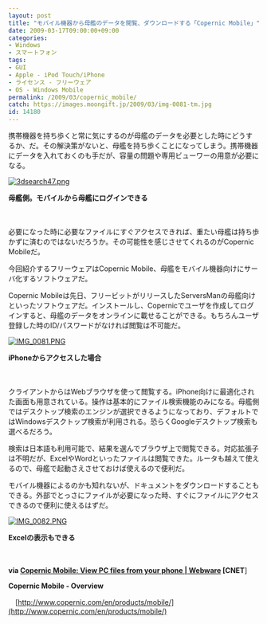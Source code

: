 ```yaml
---
layout: post
title: "モバイル機器から母艦のデータを閲覧、ダウンロードする「Copernic Mobile」"
date: 2009-03-17T09:00:00+09:00
categories:
- Windows
- スマートフォン
tags: 
- GUI
- Apple - iPod Touch/iPhone
- ライセンス - フリーウェア
- OS - Windows Mobile
permalink: /2009/03/copernic_mobile/
catch: https://images.moongift.jp/2009/03/img-0081-tm.jpg
id: 14180
---
```

携帯機器を持ち歩くと常に気にするのが母艦のデータを必要とした時にどうするか、だ。その解決策がないと、母艦を持ち歩くことになってしまう。携帯機器にデータを入れておくのも手だが、容量の問題や専用ビューワーの用意が必要になる。

  

[![3dsearch47.png](https://images.moongift.jp/2009/03/3dsearch47-tm.jpg)](https://images.moongift.jp/2009/03/3dsearch47.png)  
  
**母艦側。モバイルから母艦にログインできる**

  

　

  

必要になった時に必要なファイルにすぐアクセスできれば、重たい母艦は持ち歩かずに済むのではないだろうか。その可能性を感じさせてくれるのがCopernic Mobileだ。

  

今回紹介するフリーウェアはCopernic Mobile、母艦をモバイル機器向けにサーバ化するソフトウェアだ。

  
<!--more-->

Copernic Mobileは先日、フリービットがリリースしたServersManの母艦向けといったソフトウェアだ。インストールし、Copernicでユーザを作成してログインすると、母艦のデータをオンラインに載せることができる。もちろんユーザ登録した時のID/パスワードがなければ閲覧は不可能だ。

  

[![IMG_0081.PNG](https://images.moongift.jp/2009/03/img-0081-tm.jpg)](https://images.moongift.jp/2009/03/img-0081.png)  
  
**iPhoneからアクセスした場合**

  

　

  

クライアントからはWebブラウザを使って閲覧する。iPhone向けに最適化された画面も用意されている。操作は基本的にファイル検索機能のみになる。母艦側ではデスクトップ検索のエンジンが選択できるようになっており、デフォルトではWindowsデスクトップ検索が利用される。恐らくGoogleデスクトップ検索も選べるだろう。

  

検索は日本語も利用可能で、結果を選んでブラウザ上で閲覧できる。対応拡張子は不明だが、ExcelやWordといったファイルは閲覧できた。ルータも越えて使えるので、母艦で起動さえさせておけば使えるので便利だ。

  

モバイル機器によるのかも知れないが、ドキュメントをダウンロードすることもできる。外部でとっさにファイルが必要になった時、すぐにファイルにアクセスできるので便利に使えるはずだ。

  

[![IMG_0082.PNG](https://images.moongift.jp/2009/03/img-0082-tm.jpg)](https://images.moongift.jp/2009/03/img-0082.png)  
  
**Excelの表示もできる**

  

　

  

**via [Copernic Mobile: View PC files from your phone | Webware](http://news.cnet.com/8301-17939_109-10193169-2.html?part=rss&tag=feed&subj=Webware) [CNET**]

  

**Copernic Mobile - Overview**  
  
　[http://www.copernic.com/en/products/mobile/](http://www.copernic.com/en/products/mobile/)

  
